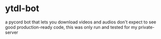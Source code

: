 # ytdl-bot
a pycord bot that lets you download videos and audios
don't expect to see good production-ready code, this was only run and tested for my private-server
